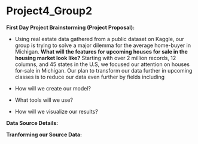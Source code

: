 # Project4_Group2

**First Day Project Brainstorming (Project Proposal):**

- Using real estate data gathered from a public dataset on Kaggle, our group is trying to solve a major dilemma for the average home-buyer in Michigan. **What will the features for upcoming houses for sale in the housing market look like?** Starting with over 2 million records, 12 columns, and 45 states in the U.S, we focused our attention on houses for-sale in Michigan. Our plan to transform our data further in upcoming classes is to reduce our data even further by fields including 

- How will we create our model?
- What tools will we use?
- How will we visualize our results?

**Data Source Details:**


**Tranforming our Source Data:**




